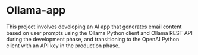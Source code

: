 # Ollama-app
This project involves developing an AI app that generates email content based on user prompts using the Ollama Python client and Ollama REST API during the development phase, and transitioning to the OpenAI Python client with an API key in the production phase.
